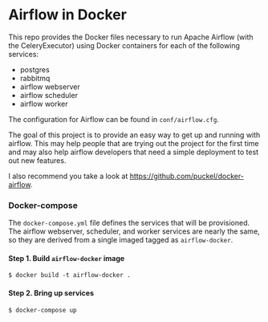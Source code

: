 # Airflow in Docker

This repo provides the Docker files necessary to run Apache Airflow (with the
CeleryExecutor) using Docker containers for each of the following services:

- postgres
- rabbitmq
- airflow webserver
- airflow scheduler
- airflow worker

The configuration for Airflow can be found in `conf/airflow.cfg`.

The goal of this project is to provide an easy way to get up and running
with airflow.  This may help people that are trying out the project for the
first time and may also help airflow developers that need a simple deployment
to test out new features.

I also recommend you take a look at https://github.com/puckel/docker-airflow.

### Docker-compose

The `docker-compose.yml` file defines the services that will be provisioned.
The airflow webserver, scheduler, and worker services are nearly the same,
so they are derived from a single imaged tagged as `airflow-docker`.

#### Step 1. Build `airflow-docker` image

    $ docker build -t airflow-docker .

#### Step 2. Bring up services

    $ docker-compose up
